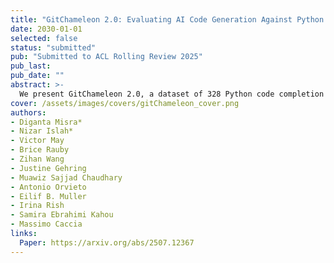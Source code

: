 ```yaml
---
title: "GitChameleon 2.0: Evaluating AI Code Generation Against Python Library Version Incompatibilities"
date: 2030-01-01
selected: false
status: "submitted"
pub: "Submitted to ACL Rolling Review 2025"
pub_last:
pub_date: ""
abstract: >-
  We present GitChameleon 2.0, a dataset of 328 Python code completion problems conditioned on specific library versions, each paired with executable unit tests for rigorous, execution-based evaluation. Our analysis reveals that state-of-the-art LLMs and code assistants struggle with version-conditioned code generation, achieving only 48–51% success rates. GitChameleon 2.0 provides a challenging benchmark to spur advances in adaptable and robust AI code generation.
cover: /assets/images/covers/gitChameleon_cover.png
authors:
- Diganta Misra*
- Nizar Islah*
- Victor May
- Brice Rauby
- Zihan Wang
- Justine Gehring
- Muawiz Sajjad Chaudhary
- Antonio Orvieto
- Eilif B. Muller
- Irina Rish
- Samira Ebrahimi Kahou
- Massimo Caccia
links:
  Paper: https://arxiv.org/abs/2507.12367
---
```


